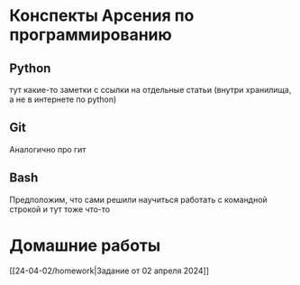 # Конспекты Арсения по программированию 

## Python

тут какие-то заметки с ссылки на отдельные статьи (внутри хранилища, а не в интернете по python)

## Git

Аналогично про гит 

##  Bash 

Предположим, что сами решили научиться работать с командной строкой и тут тоже что-то 

# Домашние работы

[[24-04-02/homework|Задание от 02 апреля 2024]]